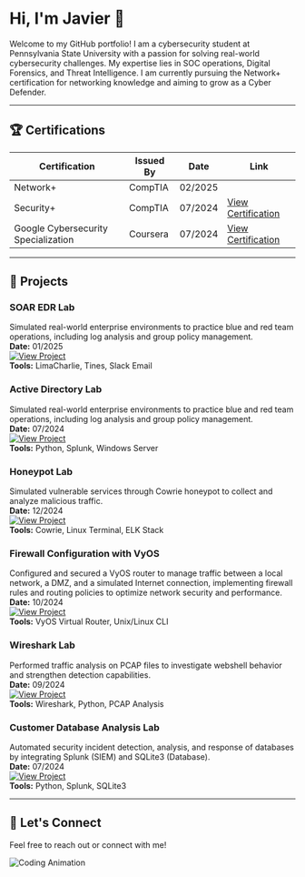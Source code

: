 # Hi, I'm Javier 👋  

Welcome to my GitHub portfolio! I am a cybersecurity student at Pennsylvania State University with a passion for solving real-world cybersecurity challenges. My expertise lies in SOC operations, Digital Forensics, and Threat Intelligence. I am currently pursuing the Network+ certification for networking knowledge and aiming to grow as a Cyber Defender.

---

## 🏆 Certifications
| Certification        | Issued By       | Date        | Link                      |
|----------------------|-----------------|-------------|---------------------------|
| Network+ | CompTIA | 02/2025 | |
| Security+            | CompTIA         | 07/2024     | [View Certification](https://www.credly.com/badges/5386daf1-dd5a-4637-a0f3-fbc3b5e3eaac/public_url) |
| Google Cybersecurity Specialization | Coursera     | 07/2024     | [View Certification](https://www.coursera.org/account/accomplishments/specialization/3KAZ2UT5LSAS) |

---

## 🚀 Projects  

### SOAR EDR Lab
Simulated real-world enterprise environments to practice blue and red team operations, including log analysis and group policy management.  
**Date:** 01/2025  
[![View Project](https://img.shields.io/badge/View-Project-informational)](https://github.com/javo2002/SOAR-EDR)  
**Tools:** LimaCharlie, Tines, Slack Email  

### Active Directory Lab  
Simulated real-world enterprise environments to practice blue and red team operations, including log analysis and group policy management.  
**Date:** 07/2024  
[![View Project](https://img.shields.io/badge/View-Project-informational)](https://github.com/javo2002/Active-Directory-Analysis)  
**Tools:** Python, Splunk, Windows Server  

### Honeypot Lab  
Simulated vulnerable services through Cowrie honeypot to collect and analyze malicious traffic.  
**Date:** 12/2024  
[![View Project](https://img.shields.io/badge/View-Project-informational)](https://github.com/javo2002/Cowrie-Honeypot)  
**Tools:** Cowrie, Linux Terminal, ELK Stack

### Firewall Configuration with VyOS  
Configured and secured a VyOS router to manage traffic between a local network, a DMZ, and a simulated Internet connection, implementing firewall rules and routing policies to optimize network security and performance.  
**Date:** 10/2024  
[![View Project](https://img.shields.io/badge/View-Project-informational)](https://github.com/javo2002/Firewall-Configuration-VyOS)  
**Tools:** VyOS Virtual Router, Unix/Linux CLI

### Wireshark Lab  
Performed traffic analysis on PCAP files to investigate webshell behavior and strengthen detection capabilities.  
**Date:** 09/2024  
[![View Project](https://img.shields.io/badge/View-Project-informational)](https://github.com/javo2002/Wireshark-Basics)  
**Tools:** Wireshark, Python, PCAP Analysis  

### Customer Database Analysis Lab  
Automated security incident detection, analysis, and response of databases by integrating Splunk (SIEM) and SQLite3 (Database).  
**Date:** 07/2024  
[![View Project](https://img.shields.io/badge/View-Project-informational)](https://github.com/javo2002/Customer-Database-SIEM-Analysis)  
**Tools:** Python, Splunk, SQLite3  

---

## 💬 Let's Connect  
Feel free to reach out or connect with me!  

![Coding Animation](https://media.giphy.com/media/13HgwGsXF0aiGY/giphy.gif)  
